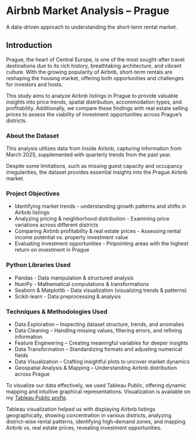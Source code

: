 # Airbnb Market Analysis – Prague
A data-driven approach to understanding the short-term rental market.

## Introduction
Prague, the heart of Central Europe, is one of the most sought-after travel destinations due to its rich history, breathtaking architecture, and vibrant culture. With the growing popularity of Airbnb, short-term rentals are reshaping the housing market, offering both opportunities and challenges for investors and hosts.

This study aims to analyze Airbnb listings in Prague to provide valuable insights into price trends, spatial distribution, accommodation types, and profitability. Additionally, we compare these findings with real estate selling prices to assess the viability of investment opportunities across Prague’s districts.

### About the Dataset
This analysis utilizes data from Inside Airbnb, capturing information from March 2025, supplemented with quarterly trends from the past year.

Despite some limitations, such as missing guest capacity and occupancy irregularities, the dataset provides essential insights into the Prague Airbnb market.

### Project Objectives
- Identifying market trends - understanding growth patterns and shifts in Airbnb listings
- Analyzing pricing & neighborhood distribution - Examining price variations across different districts
- Comparing Airbnb profitability & real estate prices - Assessing rental income potential vs. property investment value
- Evaluating investment opportunities - Pinpointing areas with the highest return on investment in Prague

### Python Libraries Used
- Pandas - Data manipulation & structured analysis
- NumPy - Mathematical computations & transformations
- Seaborn & Matplotlib - Data visualization (visualizing trends & patterns)
- Scikit-learn - Data preprocessing & analysis

### Techniques & Methodologies Used
- Data Exploration – Inspecting dataset structure, trends, and anomalies
- Data Cleaning – Handling missing values, filtering errors, and refining information 
- Feature Engineering – Creating meaningful variables for deeper insights
- Data Transformation – Standardizing formats and adjusting numerical fields
- Data Visualization – Crafting insightful plots to uncover market dynamics
- Geospatial Analysis & Mapping – Understanding Airbnb distribution across Prague

To visualize our data effectively, we used Tableau Public, offering dynamic mapping and intuitive graphical representations. Visualization is available on my [Tableau Public profle](https://public.tableau.com/app/profile/m.kra/vizzes).

Tableau visualization helped us with displaying Airbnb listings geographically, showing concentration in various districts, analyzing district-wise rental patterns, identifying high-demand zones, and mapping Airbnb vs. real estate prices, revealing investment opportunities.
